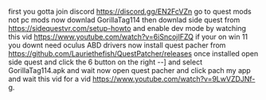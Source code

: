 first you gotta join discord https://discord.gg/EN2FcVZn 
go to quest mods not pc mods
now downlad GorillaTag114
then downlad side quest from https://sidequestvr.com/setup-howto
and enable dev mode  by watching this vid  https://www.youtube.com/watch?v=6iSncojIFZQ
if your on win 11 you downt need oculus ABD drivers
now install quest pacher from  https://github.com/Lauriethefish/QuestPatcher/releases
once installed open side quest  and click the 6 button on the right --]
and select GorillaTag114.apk and wait 
now open quest pacher and click pach my app
and wait  this vid  for a vid  https://www.youtube.com/watch?v=9LwVZDJNf-g.

